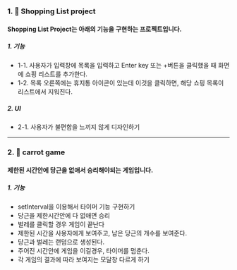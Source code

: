### 1. 🎁 Shopping List project

#### Shopping List Project는 아래의 기능을 구현하는 프로젝트입니다.

##### 1. 기능
* 1-1. 사용자가 입력창에 목록을 입력하고 Enter key 또는 +버튼을 클릭했을 때 화면에 쇼핑 리스트를 추가한다.
* 1-2. 목록 오른쪽에는 휴지통 아이콘이 있는데 이것을 클릭하면, 해당 쇼핑 목록이 리스트에서 지워진다.

##### 2. UI
* 2-1. 사용자가 불편함을 느끼지 않게 디자인하기

----------------

### 2. 🥕 carrot game 

#### 제한된 시간안에 당근을 없애서 승리해야되는 게임입니다.

##### 1. 기능
* setInterval을 이용해서 타이머 기능 구현하기
* 당근을 제한시간안에 다 없애면 승리
* 벌레를 클릭할 경우 게임이 끝난다
* 제한된 시간을 사용자에게 보여주고, 남은 당근의 개수를 보여준다.
* 당근과 벌레는 랜덤으로 생성된다.
* 주어진 시간안에 게임을 이길경우, 타이머를 멈춘다.
* 각 게임의 결과에 따라 보여지는 모달창 다르게 하기

